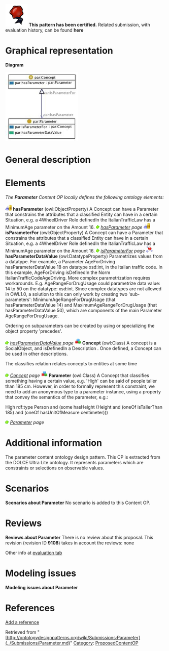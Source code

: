 [![](../images/thumb/b/b5/Certified.png/70px-Certified.png)](../Image/Certified.png.md "Certified.png") __This pattern has been certified.__
Related submission, with evaluation history, can be found __here__





#  Graphical representation


__Diagram__




[![Image:Parameter.jpg](../images/5/56/Parameter.jpg)](../Image/Parameter.jpg.md "Image:Parameter.jpg")




#  General description


  




#  Elements


_The __Parameter__ Content OP locally defines the following ontology elements:_



[![ObjectProperty](../images/thumb/c/c3/ObjectProperty.gif/20px-ObjectProperty.gif)](../Image/ObjectProperty.gif.md "ObjectProperty") __hasParameter__ (owl:ObjectProperty) A Concept can have a Parameter that constrains the attributes that a classified Entity can have in a certain Situation, e.g. a 4WheelDriver Role definedIn the ItalianTrafficLaw has a MinimumAge parameter on the Amount 16. 
 [![](../images/thumb/8/87/ArrowRight.gif/11px-ArrowRight.gif)](../Image/ArrowRight.gif.md "ArrowRight.gif") _[hasParameter](../Submissions/Parameter/hasParameter.md "Submissions:Parameter/hasParameter") page_
[![ObjectProperty](../images/thumb/c/c3/ObjectProperty.gif/20px-ObjectProperty.gif)](../Image/ObjectProperty.gif.md "ObjectProperty") __isParameterFor__ (owl:ObjectProperty) A Concept can have a Parameter that constrains the attributes that a classified Entity can have in a certain Situation, e.g. a 4WheelDriver Role definedIn the ItalianTrafficLaw has a MinimumAge parameter on the Amount 16. 
 [![](../images/thumb/8/87/ArrowRight.gif/11px-ArrowRight.gif)](../Image/ArrowRight.gif.md "ArrowRight.gif") _[isParameterFor](../Submissions/Parameter/isParameterFor.md "Submissions:Parameter/isParameterFor") page_
[![DatatypeProperty](../images/thumb/a/a5/DatatypeProperty.gif/20px-DatatypeProperty.gif)](../Image/DatatypeProperty.gif.md "DatatypeProperty") __hasParameterDataValue__ (owl:DatatypeProperty) Parametrizes values from a datatype. For example, a Parameter AgeForDriving hasParameterDataValue 18 on datatype xsd:int, in the Italian traffic code. In this example, AgeForDriving isDefinedIn the Norm ItalianTrafficCodeAgeDriving.
More complex parametrization requires workarounds. E.g. AgeRangeForDrugUsage could parametrize data value: 14 to 50 on the datatype: xsd:int. Since complex datatypes are not allowed in OWL1.0, a solution to this can only work by creating two 'sub-parameters': MinimumAgeRangeForDrugUsage (that hasParameterDataValue 14) and MaximumAgeRangeForDrugUsage (that hasParameterDataValue 50), which are components of the main Parameter AgeRangeForDrugUsage.


Ordering on subparameters can be created by using or specializing the object property 'precedes'. 



 [![](../images/thumb/8/87/ArrowRight.gif/11px-ArrowRight.gif)](../Image/ArrowRight.gif.md "ArrowRight.gif") _[hasParameterDataValue](../Submissions/Parameter/hasParameterDataValue.md "Submissions:Parameter/hasParameterDataValue") page_
[![Class](../images/thumb/2/27/Class.gif/20px-Class.gif)](../Image/Class.gif.md "Class") __Concept__ (owl:Class) A concept is a SocialObject, and isDefinedIn a Description . 
Once defined, a Concept can be used in other descriptions. 


The classifies relation relates concepts to entities at some time 



 [![](../images/thumb/8/87/ArrowRight.gif/11px-ArrowRight.gif)](../Image/ArrowRight.gif.md "ArrowRight.gif") _[Concept](../Submissions/Parameter/Concept.md "Submissions:Parameter/Concept") page_
[![Class](../images/thumb/2/27/Class.gif/20px-Class.gif)](../Image/Class.gif.md "Class") __Parameter__ (owl:Class) A Concept that classifies something having a certain value, e.g. 'High' can be said of people taller than 185 cm.
However, in order to formally represent this constraint, we need to add an anonymous type to a parameter instance, using a property that convey the semantics of the parameter, e.g.:


High rdf:type Person and (some hasHeight (Height and (oneOf isTallerThan 185) and (oneOf hasUnitOfMeasure centimeter))) 



 [![](../images/thumb/8/87/ArrowRight.gif/11px-ArrowRight.gif)](../Image/ArrowRight.gif.md "ArrowRight.gif") _[Parameter](../Submissions/Parameter/Parameter.md "Submissions:Parameter/Parameter") page_
#  Additional information


The parameter content ontology design pattern. This CP is extracted from the DOLCE Ultra Lite ontology. It represents parameters which are constraints or selections on observable values.



#  Scenarios



__Scenarios about Parameter__
No scenario is added to this Content OP.




#  Reviews



__Reviews about Parameter__
There is no review about this proposal.
This revision (revision ID __9108__) takes in account the reviews: none


Other info at [evaluation tab](http://ontologydesignpatterns.org/wiki/index.php?title=Submissions:Parameter&action=evaluation "http://ontologydesignpatterns.org/wiki/index.php?title=Submissions:Parameter&action=evaluation")




  




#  Modeling issues



__Modeling issues about Parameter__

  




#  References


[Add a reference](index.php@title=Odp%253AAdd_reference&subject=../Submissions/Parameter.md "http://ontologydesignpatterns.org/wiki/index.php?title=Odp:Add_reference&subject=Submissions%3AParameter")


  






Retrieved from "[http://ontologydesignpatterns.org/wiki/Submissions:Parameter](../Submissions/Parameter.md)"
 [Category](http://ontologydesignpatterns.org/wiki/Special:Categories "Special:Categories"): [ProposedContentOP](../Category/ProposedContentOP.md "Category:ProposedContentOP")